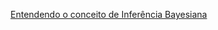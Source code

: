 
[Entendendo o conceito de Inferência Bayesiana](https://www.boelstad.net/post/bayesian_statistics_introduction/)


